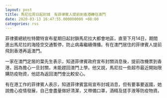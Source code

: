 ```yaml
---
layout: post
title: 馬尼拉周日起封城　有菲律賓人提前到香港轉往澳門
date: 2020-03-13 16:47:55.000000000 +08:00
categories: rss
---
```


菲律賓總統杜特爾特宣布星期日起封鎖馬尼拉大都會地區，直至下月14日，期間進出馬尼拉的海陸空交通暫停，防止病毒繼續傳播。有在澳門居住的菲律賓人提前飛到香港再返澳門。

一家在澳門定居的葉先生表示，知道菲律賓政府宣布封關消息後，提前改機票到香港，因為擔心一旦封關，未能趕回澳門上學。他又說，馬尼拉一些超市最近開始限購防疫物資，他認為返回澳門會比較安心。

有在港工作的菲律賓人表示，知道菲律賓當局宣布封城消息，但有要事要返國，她說擔心疫情發展，自己會盡量做好清潔，又帶備口罩，酒精及搓手液等防疫物資。
